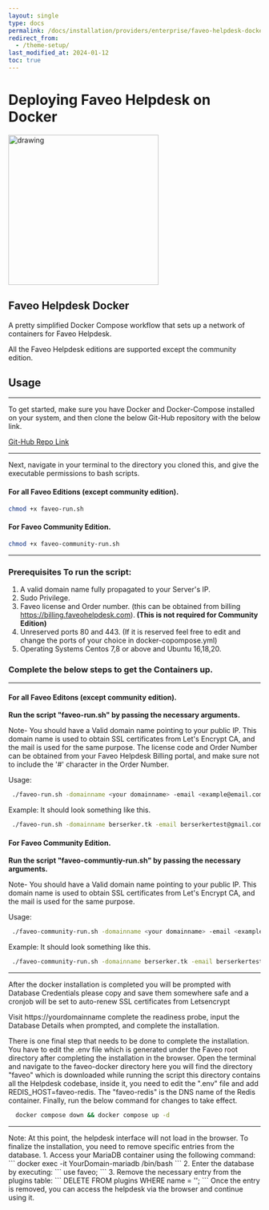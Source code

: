 ```yaml
---
layout: single
type: docs
permalink: /docs/installation/providers/enterprise/faveo-helpdesk-docker/
redirect_from:
  - /theme-setup/
last_modified_at: 2024-01-12
toc: true
---
```

# <b>Deploying Faveo Helpdesk on Docker</b>   <!-- omit in toc -->
<img src="https://upload.wikimedia.org/wikipedia/commons/thumb/4/4e/Docker_%28container_engine%29_logo.svg/440px-Docker_%28container_engine%29_logo.svg.png" alt="drawing" width="300"/>

## <b>Faveo Helpdesk Docker</b>

A pretty simplified Docker Compose workflow that sets up a network of containers for Faveo Helpdesk.

All the Faveo Helpdesk editions are supported except the community edition.

## <b>Usage</b>
___

To get started, make sure you have Docker and Docker-Compose installed on your system, and then clone the below Git-Hub repository with the below link.

[Git-Hub Repo Link](https://github.com/ladybirdweb/faveo-helpdesk-docker-v2.git)

---
Next, navigate in your terminal to the directory you cloned this, and give the executable permissions to bash scripts.

#### For all Faveo Editions (except community edition).

```sh
chmod +x faveo-run.sh
```

#### For Faveo Community Edition.

```sh
chmod +x faveo-community-run.sh
```
---

### <b>Prerequisites To run the script:</b>

1. A valid domain name fully propagated to your Server's IP.
2. Sudo Privilege.
3. Faveo license and Order number. (this can be obtained from billing https://billing.faveohelpdesk.com).<b> (This is not required for Community Edition)</b>
4. Unreserved ports 80 and 443. (If it is reserved feel free to edit and change the ports of your choice in docker-copompose.yml)
5. Operating Systems Centos 7,8 or above and Ubuntu 16,18,20.

### <b>Complete the below steps to get the Containers up.</b>

---

#### <b>For all Faveo Editons (except community edition).</b>

<b>Run the script "faveo-run.sh" by passing the necessary arguments.</b>

Note- You should have a Valid domain name pointing to your public IP. This domain name is used to obtain SSL certificates from Let's Encrypt CA, and the mail is used for the same purpose. The license code and Order Number can be obtained from your Faveo Helpdesk Billing portal, and make sure not to include the '#' character in the Order Number.

Usage:
```sh
 ./faveo-run.sh -domainname <your domainname> -email <example@email.com> -license <faveo license code> -orderno <faveo order number>
```
Example: It should look something like this.
```sh
 ./faveo-run.sh -domainname berserker.tk -email berserkertest@gmail.com -license 5H876********** -orderno 8123******
```
#### <b>For Faveo Community Edition.</b>

<b>Run the script "faveo-communtiy-run.sh" by passing the necessary arguments.</b>

Note- You should have a Valid domain name pointing to your public IP. This domain name is used to obtain SSL certificates from Let's Encrypt CA, and the mail is used for the same purpose.

Usage:
```sh
 ./faveo-community-run.sh -domainname <your domainname> -email <example@email.com> 
```
Example: It should look something like this.
```sh
 ./faveo-community-run.sh -domainname berserker.tk -email berserkertest@gmail.com
```
---
After the docker installation is completed you will be prompted with Database Credentials please copy and save them somewhere safe and a cronjob will be set to auto-renew SSL certificates from Letsencrypt

Visit https://yourdomainname complete the readiness probe, input the Database Details when prompted, and complete the installation.

There is one final step that needs to be done to complete the installation. You have to edit the .env file which is generated under the Faveo root directory after completing the installation in the browser. Open the terminal and navigate to the faveo-docker directory here you will find the directory "faveo" which is downloaded while running the script this directory contains all the Helpdesk codebase, inside it, you need to edit the ".env" file and add REDIS_HOST=faveo-redis. The "faveo-redis" is the DNS name of the Redis container. Finally, run the below command for changes to take effect.

```sh
  docker compose down && docker compose up -d
```

---

<p class="notice--warning">
Note: At this point, the helpdesk interface will not load in the browser. To finalize the installation, you need to remove specific entries from the database.
1. Access your MariaDB container using the following command:
```
docker exec -it YourDomain-mariadb /bin/bash
```
2. Enter the database by executing:
```
use faveo;
```
3. Remove the necessary entry from the plugins table:
```
DELETE FROM plugins WHERE name = '';
```
Once the entry is removed, you can access the helpdesk via the browser and continue using it.
</p>


